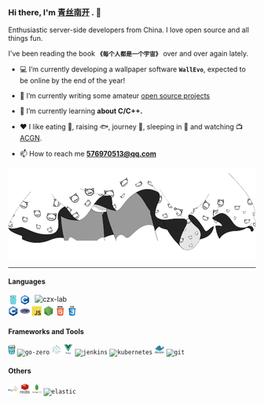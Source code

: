 <link rel="stylesheet" type="text/css" href="./beautiful.css">

### Hi there, I'm [青丝南开](http://www.aiwiemeng.top) . 👋

Enthusiastic server-side developers from China.
I love open source and all things fun.

I've been reading the book **`《每个人都是一个宇宙》`** over and over again lately.

- 💻 I’m currently developing a wallpaper software **`WallEvo`**, expected to be online by the end of the year!

- 🔭 I’m currently writing some amateur [open source projects](https://github.com/czx-lab/skeleton)

- 🌱 I’m currently learning **about C/C++.**

- ❤️ I like eating 🍉, raising 🐟, journey 🍃, sleeping in 🛌 and watching 📺 [ACGN](<https://en.wikipedia.org/wiki/ACG_(subculture)>).

- 📫 How to reach me **576970513@qq.com**

<img src="./image/bg.png" />

---

#### Languages

<img align="right" src="https://github-readme-stats.vercel.app/api?username=czx-lab&show_icons=true&locale=en" width="450" alt="czx-lab" />

<code><img src="https://raw.githubusercontent.com/devicons/devicon/master/icons/go/go-original.svg" alt="go" height="20"/></code>
<code><img src="https://raw.githubusercontent.com/devicons/devicon/master/icons/c/c-original.svg" alt="c" height="20"/></code>
<code><img src="https://raw.githubusercontent.com/devicons/devicon/master/icons/cplusplus/cplusplus-original.svg" alt="cplusplus" height="20"/></code>
<code><img src="https://raw.githubusercontent.com/devicons/devicon/master/icons/php/php-original.svg" alt="php" height="20"/></code>
<code><img src="https://raw.githubusercontent.com/devicons/devicon/master/icons/javascript/javascript-original.svg" alt="javascript" height="20"/></code>
<code><img src="https://raw.githubusercontent.com/github/explore/80688e429a7d4ef2fca1e82350fe8e3517d3494d/topics/nodejs/nodejs.png" alt="nodejs" height="20"/></code>
<code><img src="https://raw.githubusercontent.com/devicons/devicon/master/icons/html5/html5-original-wordmark.svg" alt="html5" height="20"/></code>
<code><img src="https://raw.githubusercontent.com/devicons/devicon/master/icons/css3/css3-original-wordmark.svg" alt="css3" height="20"/></code>

#### Frameworks and Tools

<code><img src="https://raw.githubusercontent.com/gin-gonic/logo/master/color.png" alt="gin" height="20" /></code>
<code><img src="https://raw.githubusercontent.com/zeromicro/zero-doc/main/doc/images/go-zero.png" alt="go-zero" height="20" /></code>
<code><img src="https://raw.githubusercontent.com/devicons/devicon/master/icons/electron/electron-original.svg" alt="electron" height="20"/></code>
<code><img src="https://raw.githubusercontent.com/devicons/devicon/master/icons/vuejs/vuejs-original-wordmark.svg" alt="vuejs" height="20"/></code>
<code><img src="https://www.vectorlogo.zone/logos/jenkins/jenkins-icon.svg" alt="jenkins" height="20"/></code>
<code><img src="https://www.vectorlogo.zone/logos/kubernetes/kubernetes-icon.svg" alt="kubernetes" height="20"/></code>
<code><img src="https://raw.githubusercontent.com/devicons/devicon/master/icons/docker/docker-original-wordmark.svg" alt="docker" height="20"/></code>
<code><img src="https://www.vectorlogo.zone/logos/git-scm/git-scm-icon.svg" alt="git" height="20"/></code>

#### Others

<code><img src="https://raw.githubusercontent.com/devicons/devicon/master/icons/mysql/mysql-original-wordmark.svg" alt="mysql" height="20" /></code>
<code><img src="https://raw.githubusercontent.com/devicons/devicon/master/icons/redis/redis-original-wordmark.svg" alt="redis" height="20" /></code>
<code><img src="https://raw.githubusercontent.com/devicons/devicon/master/icons/mongodb/mongodb-original-wordmark.svg" alt="mongodb" height="20" /></code>
<code><img src="https://www.vectorlogo.zone/logos/elastic/elastic-icon.svg" alt="elastic" height="20" /></code>
